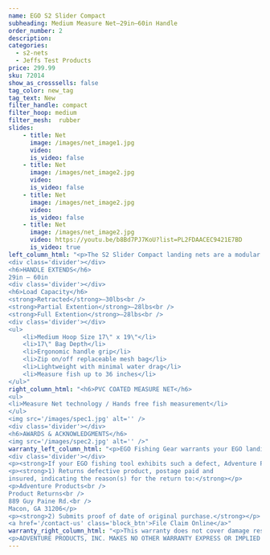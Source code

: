 ```yaml
---
name: EGO S2 Slider Compact
subheading: Medium Measure Net—29in—60in Handle
order_number: 2
description:
categories:
  - s2-nets
  - Jeffs Test Products
price: 299.99
sku: 72014
show_as_crosssells: false
tag_color: new_tag
tag_text: New
filter_handle: compact
filter_hoop: medium
filter_mesh:  rubber
slides:
    - title: Net
      image: /images/net_image1.jpg
      video:
      is_video: false
    - title: Net
      image: /images/net_image2.jpg
      video:
      is_video: false
    - title: Net
      image: /images/net_image2.jpg
      video:
      is_video: false
    - title: Net
      image: /images/net_image2.jpg
      video: https://youtu.be/b8Bd7PJ7KoU?list=PL2FDAACEC9421E7BD
      is_video: true
left_column_html: "<p>The S2 Slider Compact landing nets are a modular platform which allows the net to be easily used on kayaks and smaller boats with limited space.</p>
<div class='divider'></div>
<h6>HANDLE EXTENDS</h6>
29in — 60in
<div class='divider'></div>
<h6>Load Capacity</h6>
<strong>Retracted</strong>—30lbs<br />
<strong>Partial Extention</strong>—28lbs<br />
<strong>Full Extention</strong>—28lbs<br />
<div class='divider'></div>
<ul>
    <li>Medium Hoop Size 17\" x 19\"</li>
    <li>17\" Bag Depth</li>
    <li>Ergonomic handle grip</li>
    <li>Zip on/off replaceable mesh bag</li>
    <li>Lightweight with minimal water drag</li>
    <li>Measure fish up to 36 inches</li>
</ul>"
right_column_html: "<h6>PVC COATED MEASURE NET</h6>
<ul>
<li>Measure Net technology / Hands free fish measurement</li>
</ul>
<img src='/images/spec1.jpg' alt='' />
<div class='divider'></div>
<h6>AWARDS & ACKNOWLEDGMENTS</h6>
<img src='/images/spec2.jpg' alt='' />"
warranty_left_column_html: "<p>EGO Fishing Gear warrants your EGO landing net to be free of defects in material and workmanship(excluding net mesh) for a period of two (2) years from the date of original purchase.</p>
<div class='divider'></div>
<p><strong>If your EGO fishing tool exhibits such a defect, Adventure Products will, at its option, replace or repair it without charge, provided the customer:</strong></p>
<p><strong>1) Returns defective product, postage paid and
insured, indicating the reason(s) for the return to:</strong></p>
<p>Adventure Products<br />
Product Returns<br />
889 Guy Paine Rd.<br />
Macon, GA 31206</p>
<p><strong>2) Submits proof of date of original purchase.</strong></p>
<a href='/contact-us' class='block_btn'>File Claim Online</a>"
warranty_right_column_html: "<p>This warranty does not cover damage resulting from accident, misuse, abuse, tampering, unreasonable use or normal wear.</p>
<p>ADVENTURE PRODUCTS, INC. MAKES NO OTHER WARRANTY EXPRESS OR IMPLIED INCLUDING THE IMPLIED WARRANTIES OF MERCHANTABILITY AND FITNESS FOR PARTICULAR USE.</p>"
---
```

